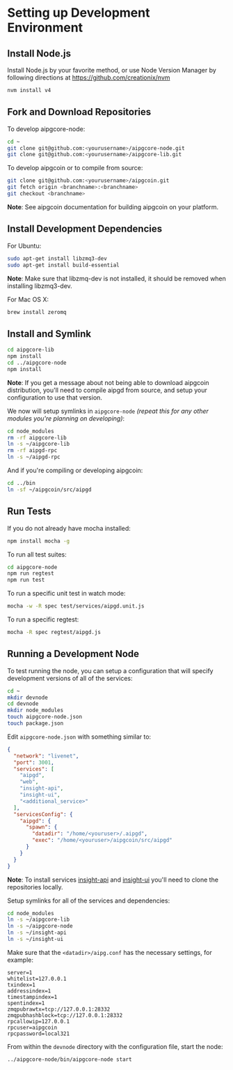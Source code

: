 # Setting up Development Environment

## Install Node.js

Install Node.js by your favorite method, or use Node Version Manager by following directions at https://github.com/creationix/nvm

```bash
nvm install v4
```

## Fork and Download Repositories

To develop aipgcore-node:

```bash
cd ~
git clone git@github.com:<yourusername>/aipgcore-node.git
git clone git@github.com:<yourusername>/aipgcore-lib.git
```

To develop aipgcoin or to compile from source:

```bash
git clone git@github.com:<yourusername>/aipgcoin.git
git fetch origin <branchname>:<branchname>
git checkout <branchname>
```
**Note**: See aipgcoin documentation for building aipgcoin on your platform.


## Install Development Dependencies

For Ubuntu:
```bash
sudo apt-get install libzmq3-dev
sudo apt-get install build-essential
```
**Note**: Make sure that libzmq-dev is not installed, it should be removed when installing libzmq3-dev.


For Mac OS X:
```bash
brew install zeromq
```

## Install and Symlink

```bash
cd aipgcore-lib
npm install
cd ../aipgcore-node
npm install
```
**Note**: If you get a message about not being able to download aipgcoin distribution, you'll need to compile aipgd from source, and setup your configuration to use that version.


We now will setup symlinks in `aipgcore-node` *(repeat this for any other modules you're planning on developing)*:
```bash
cd node_modules
rm -rf aipgcore-lib
ln -s ~/aipgcore-lib
rm -rf aipgd-rpc
ln -s ~/aipgd-rpc
```

And if you're compiling or developing aipgcoin:
```bash
cd ../bin
ln -sf ~/aipgcoin/src/aipgd
```

## Run Tests

If you do not already have mocha installed:
```bash
npm install mocha -g
```

To run all test suites:
```bash
cd aipgcore-node
npm run regtest
npm run test
```

To run a specific unit test in watch mode:
```bash
mocha -w -R spec test/services/aipgd.unit.js
```

To run a specific regtest:
```bash
mocha -R spec regtest/aipgd.js
```

## Running a Development Node

To test running the node, you can setup a configuration that will specify development versions of all of the services:

```bash
cd ~
mkdir devnode
cd devnode
mkdir node_modules
touch aipgcore-node.json
touch package.json
```

Edit `aipgcore-node.json` with something similar to:
```json
{
  "network": "livenet",
  "port": 3001,
  "services": [
    "aipgd",
    "web",
    "insight-api",
    "insight-ui",
    "<additional_service>"
  ],
  "servicesConfig": {
    "aipgd": {
      "spawn": {
        "datadir": "/home/<youruser>/.aipgd",
        "exec": "/home/<youruser>/aipgcoin/src/aipgd"
      }
    }
  }
}
```

**Note**: To install services [insight-api](https://github.com/underdarkskies/insight-api) and [insight-ui](https://github.com/underdarkskies/insight-ui) you'll need to clone the repositories locally.

Setup symlinks for all of the services and dependencies:

```bash
cd node_modules
ln -s ~/aipgcore-lib
ln -s ~/aipgcore-node
ln -s ~/insight-api
ln -s ~/insight-ui
```

Make sure that the `<datadir>/aipg.conf` has the necessary settings, for example:
```
server=1
whitelist=127.0.0.1
txindex=1
addressindex=1
timestampindex=1
spentindex=1
zmqpubrawtx=tcp://127.0.0.1:28332
zmqpubhashblock=tcp://127.0.0.1:28332
rpcallowip=127.0.0.1
rpcuser=aipgcoin
rpcpassword=local321
```

From within the `devnode` directory with the configuration file, start the node:
```bash
../aipgcore-node/bin/aipgcore-node start
```
